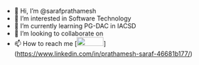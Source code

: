 - 👋 Hi, I’m @sarafprathamesh
- 👀 I’m interested in Software Technology
- 🌱 I’m currently learning PG-DAC in IACSD
- 💞️ I’m looking to collaborate on
- 📫 How to reach me
           [<img width="60" height="20" src="https://github.com/sarafprathamesh/Prathamesh/blob/main/pngfind.com-linkedin-logo-png-597768.png">]      (https://www.linkedin.com/in/prathamesh-saraf-46681b177/)

<!---
sarafprathamesh/sarafprathamesh is a ✨ special ✨ repository because its `README.md` (this file) appears on your GitHub profile.
You can click the Preview link to take a look at your changes.
--->
